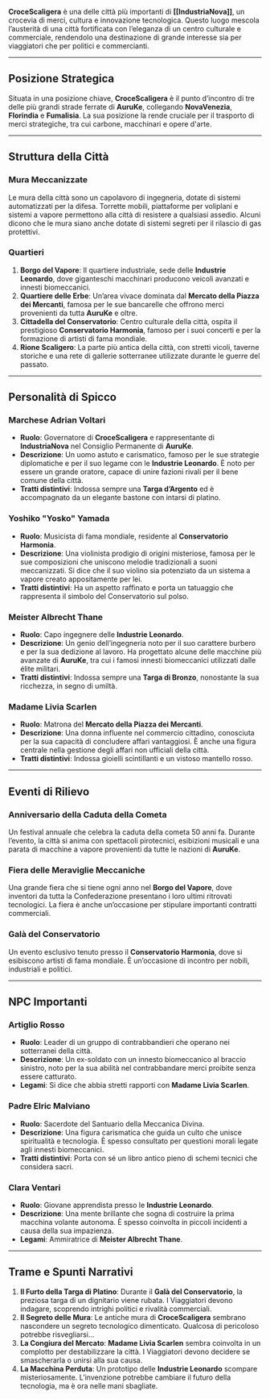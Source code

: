 **CroceScaligera** è una delle città più importanti di **[[IndustriaNova]]**, un crocevia di merci, cultura e innovazione tecnologica. Questo luogo mescola l’austerità di una città fortificata con l’eleganza di un centro culturale e commerciale, rendendolo una destinazione di grande interesse sia per viaggiatori che per politici e commercianti.

---

## **Posizione Strategica**

Situata in una posizione chiave, **CroceScaligera** è il punto d’incontro di tre delle più grandi strade ferrate di **AuruKe**, collegando **NovaVenezia**, **Florindia** e **Fumalisia**. La sua posizione la rende cruciale per il trasporto di merci strategiche, tra cui carbone, macchinari e opere d'arte.

---

## **Struttura della Città**

### **Mura Meccanizzate**

Le mura della città sono un capolavoro di ingegneria, dotate di sistemi automatizzati per la difesa. Torrette mobili, piattaforme per voliplani e sistemi a vapore permettono alla città di resistere a qualsiasi assedio. Alcuni dicono che le mura siano anche dotate di sistemi segreti per il rilascio di gas protettivi.

### **Quartieri**

1. **Borgo del Vapore**: Il quartiere industriale, sede delle **Industrie Leonardo**, dove giganteschi macchinari producono veicoli avanzati e innesti biomeccanici.
2. **Quartiere delle Erbe**: Un’area vivace dominata dal **Mercato della Piazza dei Mercanti**, famosa per le sue bancarelle che offrono merci provenienti da tutta **AuruKe** e oltre.
3. **Cittadella del Conservatorio**: Centro culturale della città, ospita il prestigioso **Conservatorio Harmonia**, famoso per i suoi concerti e per la formazione di artisti di fama mondiale.
4. **Rione Scaligero**: La parte più antica della città, con stretti vicoli, taverne storiche e una rete di gallerie sotterranee utilizzate durante le guerre del passato.

---

## **Personalità di Spicco**

### **Marchese Adrian Voltari**

- **Ruolo**: Governatore di **CroceScaligera** e rappresentante di **IndustriaNova** nel Consiglio Permanente di **AuruKe**.
- **Descrizione**: Un uomo astuto e carismatico, famoso per le sue strategie diplomatiche e per il suo legame con le **Industrie Leonardo**. È noto per essere un grande oratore, capace di unire fazioni rivali per il bene comune della città.
- **Tratti distintivi**: Indossa sempre una **Targa d’Argento** ed è accompagnato da un elegante bastone con intarsi di platino.

### **Yoshiko "Yosko" Yamada**

- **Ruolo**: Musicista di fama mondiale, residente al **Conservatorio Harmonia**.
- **Descrizione**: Una violinista prodigio di origini misteriose, famosa per le sue composizioni che uniscono melodie tradizionali a suoni meccanizzati. Si dice che il suo violino sia potenziato da un sistema a vapore creato appositamente per lei.
- **Tratti distintivi**: Ha un aspetto raffinato e porta un tatuaggio che rappresenta il simbolo del Conservatorio sul polso.

### **Meister Albrecht Thane**

- **Ruolo**: Capo ingegnere delle **Industrie Leonardo**.
- **Descrizione**: Un genio dell’ingegneria noto per il suo carattere burbero e per la sua dedizione al lavoro. Ha progettato alcune delle macchine più avanzate di **AuruKe**, tra cui i famosi innesti biomeccanici utilizzati dalle élite militari.
- **Tratti distintivi**: Indossa sempre una **Targa di Bronzo**, nonostante la sua ricchezza, in segno di umiltà.

### **Madame Livia Scarlen**

- **Ruolo**: Matrona del **Mercato della Piazza dei Mercanti**.
- **Descrizione**: Una donna influente nel commercio cittadino, conosciuta per la sua capacità di concludere affari vantaggiosi. È anche una figura centrale nella gestione degli affari non ufficiali della città.
- **Tratti distintivi**: Indossa gioielli scintillanti e un vistoso mantello rosso.

---

## **Eventi di Rilievo**

### **Anniversario della Caduta della Cometa**

Un festival annuale che celebra la caduta della cometa 50 anni fa. Durante l’evento, la città si anima con spettacoli pirotecnici, esibizioni musicali e una parata di macchine a vapore provenienti da tutte le nazioni di **AuruKe**.

### **Fiera delle Meraviglie Meccaniche**

Una grande fiera che si tiene ogni anno nel **Borgo del Vapore**, dove inventori da tutta la Confederazione presentano i loro ultimi ritrovati tecnologici. La fiera è anche un’occasione per stipulare importanti contratti commerciali.

### **Galà del Conservatorio**

Un evento esclusivo tenuto presso il **Conservatorio Harmonia**, dove si esibiscono artisti di fama mondiale. È un’occasione di incontro per nobili, industriali e politici.

---

## **NPC Importanti**

### **Artiglio Rosso**

- **Ruolo**: Leader di un gruppo di contrabbandieri che operano nei sotterranei della città.
- **Descrizione**: Un ex-soldato con un innesto biomeccanico al braccio sinistro, noto per la sua abilità nel contrabbandare merci proibite senza essere catturato.
- **Legami**: Si dice che abbia stretti rapporti con **Madame Livia Scarlen**.

### **Padre Elric Malviano**

- **Ruolo**: Sacerdote del Santuario della Meccanica Divina.
- **Descrizione**: Una figura carismatica che guida un culto che unisce spiritualità e tecnologia. È spesso consultato per questioni morali legate agli innesti biomeccanici.
- **Tratti distintivi**: Porta con sé un libro antico pieno di schemi tecnici che considera sacri.

### **Clara Ventari**

- **Ruolo**: Giovane apprendista presso le **Industrie Leonardo**.
- **Descrizione**: Una mente brillante che sogna di costruire la prima macchina volante autonoma. È spesso coinvolta in piccoli incidenti a causa della sua impazienza.
- **Legami**: Ammiratrice di **Meister Albrecht Thane**.

---

## **Trame e Spunti Narrativi**

1. **Il Furto della Targa di Platino**: Durante il **Galà del Conservatorio**, la preziosa targa di un dignitario viene rubata. I Viaggiatori devono indagare, scoprendo intrighi politici e rivalità commerciali.
2. **Il Segreto delle Mura**: Le antiche mura di **CroceScaligera** sembrano nascondere un segreto tecnologico dimenticato. Qualcosa di pericoloso potrebbe risvegliarsi…
3. **La Congiura del Mercato**: **Madame Livia Scarlen** sembra coinvolta in un complotto per destabilizzare la città. I Viaggiatori devono decidere se smascherarla o unirsi alla sua causa.
4. **La Macchina Perduta**: Un prototipo delle **Industrie Leonardo** scompare misteriosamente. L’invenzione potrebbe cambiare il futuro della tecnologia, ma è ora nelle mani sbagliate.